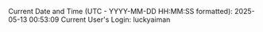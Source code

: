 Current Date and Time (UTC - YYYY-MM-DD HH:MM:SS formatted): 2025-05-13 00:53:09
Current User's Login: luckyaiman
